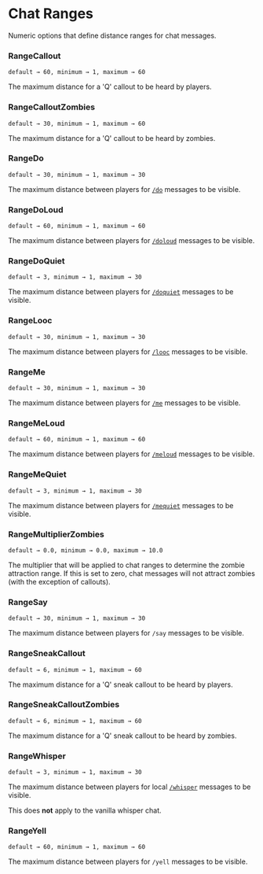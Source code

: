 # Chat Ranges

Numeric options that define distance ranges for chat messages.

### RangeCallout
`default → 60, minimum → 1, maximum → 60`

The maximum distance for a 'Q' callout to be heard by players.

### RangeCalloutZombies
`default → 30, minimum → 1, maximum → 60`

The maximum distance for a 'Q' callout to be heard by zombies.

### RangeDo
`default → 30, minimum → 1, maximum → 30`

The maximum distance between players for [`/do`](./chat-formats.md#chatformatdo) messages to be visible.

### RangeDoLoud
`default → 60, minimum → 1, maximum → 60`

The maximum distance between players for [`/doloud`](./chat-formats.md#chatformatdoloud) messages to be visible.

### RangeDoQuiet
`default → 3, minimum → 1, maximum → 30`

The maximum distance between players for [`/doquiet`](./chat-formats.md#chatformatdoquiet) messages to be visible.

### RangeLooc
`default → 30, minimum → 1, maximum → 30`

The maximum distance between players for [`/looc`](./chat-formats.md#chatformatlooc) messages to be visible.

### RangeMe
`default → 30, minimum → 1, maximum → 30`

The maximum distance between players for [`/me`](./chat-formats.md#chatformatme) messages to be visible.

### RangeMeLoud
`default → 60, minimum → 1, maximum → 60`

The maximum distance between players for [`/meloud`](./chat-formats.md#chatformatmeloud) messages to be visible.

### RangeMeQuiet
`default → 3, minimum → 1, maximum → 30`

The maximum distance between players for [`/mequiet`](./chat-formats.md#chatformatmequiet) messages to be visible.

### RangeMultiplierZombies
`default → 0.0, minimum → 0.0, maximum → 10.0`

The multiplier that will be applied to chat ranges to determine the zombie attraction range.
If this is set to zero, chat messages will not attract zombies (with the exception of callouts).

### RangeSay
`default → 30, minimum → 1, maximum → 30`

The maximum distance between players for `/say` messages to be visible.

### RangeSneakCallout
`default → 6, minimum → 1, maximum → 60`

The maximum distance for a 'Q' sneak callout to be heard by players.

### RangeSneakCalloutZombies
`default → 6, minimum → 1, maximum → 60`

The maximum distance for a 'Q' sneak callout to be heard by zombies.

### RangeWhisper
`default → 3, minimum → 1, maximum → 30`

The maximum distance between players for local [`/whisper`](./chat-formats.md#chatformatwhisper)  messages to be visible.

This does **not** apply to the vanilla whisper chat.

### RangeYell
`default → 60, minimum → 1, maximum → 60`

The maximum distance between players for `/yell` messages to be visible.
